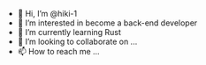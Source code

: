 - 👋 Hi, I’m @hiki-1
- 👀 I’m interested in become a back-end developer
- 🌱 I’m currently learning Rust
- 💞️ I’m looking to collaborate on ...
- 📫 How to reach me ...

<!---
hiki-1/hiki-1 is a ✨ special ✨ repository because its `README.md` (this file) appears on your GitHub profile.
You can click the Preview link to take a look at your changes.
--->
